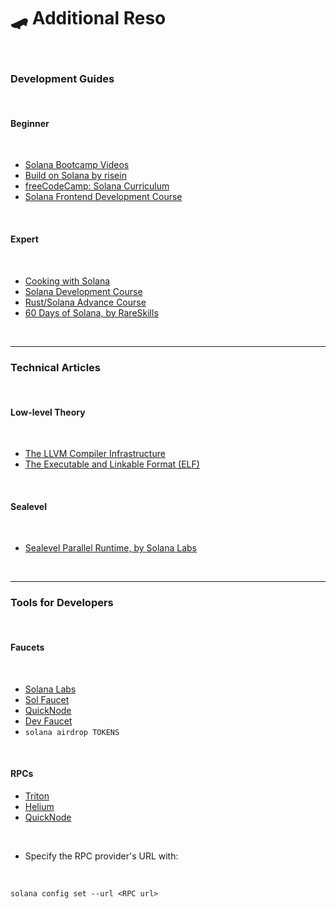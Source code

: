 # 🛹 Additional Reso

<br>

### Development Guides

<br>


#### Beginner

<br>


* [Solana Bootcamp Videos](https://www.youtube.com/watch?v=0P8JeL3TURU&list=PLilwLeBwGuK6NsYMPP_BlVkeQgff0NwvU)
* [Build on Solana by risein](https://www.risein.com/courses/build-on-solana)
* [freeCodeCamp: Solana Curriculum](https://github.com/freeCodeCamp/solana-curriculum)
* [Solana Frontend Development Course](https://www.youtube.com/playlist?list=PLMZny7wGLM6w4t7pMGATxFTjjMduTsEiF)


<br>

#### Expert

<br>

* [Cooking with Solana](https://solanacookbook.com/)
* [Solana Development Course](https://www.soldev.app/course)
* [Rust/Solana Advance Course](https://careerbooster.io/courses/)
* [60 Days of Solana, by RareSkills](https://www.rareskills.io/solana-tutorial)


<br>

---

### Technical Articles

<br>

#### Low-level Theory

<br>

* [The LLVM Compiler Infrastructure](https://llvm.org/)
* [The Executable and Linkable Format (ELF)](https://en.wikipedia.org/wiki/Executable_and_Linkable_Format)

<br>


#### Sealevel

<br>

* [Sealevel Parallel Runtime, by Solana Labs](https://medium.com/solana-labs/sealevel-parallel-processing-thousands-of-smart-contracts-d814b378192)

<br>




---

### Tools for Developers

<br>

#### Faucets

<br>

* [Solana Labs](https://faucet.solana.com/)
* [Sol Faucet](https://solfaucet.com/)
* [QuickNode](https://faucet.quicknode.com/solana/devnet)
* [Dev Faucet](https://dev-faucet.solanahub.app/)
* `solana airdrop TOKENS`

<br>


#### RPCs

* [Triton](https://triton.one/)
* [Helium](https://www.helius.dev/solana-rpc-nodes)
* [QuickNode](https://faucet.quicknode.com/solana/devnet)

<br>

* Specify the RPC provider's URL with:

<br>


```
solana config set --url <RPC url>
```



<br>



